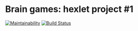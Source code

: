 # Brain games: hexlet project #1
[![Maintainability](https://api.codeclimate.com/v1/badges/61d2e260457a20a69be9/maintainability)](https://codeclimate.com/github/Dein1/project-lvl1-s168/maintainability)
[![Build Status](https://travis-ci.org/Dein1/project-lvl1-s168.svg?branch=master)](https://travis-ci.org/Dein1/project-lvl1-s168)

